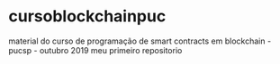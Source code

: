# cursoblockchainpuc
material do curso de programação de smart contracts em blockchain - pucsp - outubro 2019
meu primeiro repositorio
